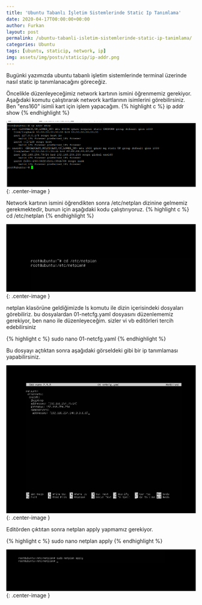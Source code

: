 ```yaml
---
title: 'Ubuntu Tabanlı İşletim Sistemlerinde Static Ip Tanımlama'
date: 2020-04-17T00:00:00+00:00
author: Furkan
layout: post
permalink: /ubuntu-tabanli-isletim-sistemlerinde-static-ip-tanimlama/
categories: Ubuntu
tags: [ubuntu, staticip, network, ip]
img: assets/img/posts/staticip/ip-addr.png
---
```


Bugünki yazımızda ubuntu tabanlı işletim sistemlerinde terminal üzerinde nasıl static ip tanımlanacağını göreceğiz.

Öncelikle düzenleyeceğimiz network kartının ismini öğrenmemiz gerekiyor. Aşağıdaki komutu çalıştırarak network kartlarının isimlerini görebilirsiniz. Ben "ens160" isimli kart için işlem yapacağım.
{% highlight c %}
ip addr show
{% endhighlight %}

![Picture description](/assets/img/posts/staticip/ip-addr.png){: .center-image }

Network kartının ismini öğrendikten sonra /etc/netplan dizinine gelmemiz gerekmektedir, bunun için aşağıdaki kodu çalıştırıyoruz.
{% highlight c %}
cd /etc/netplan
{% endhighlight %}

![Picture description](/assets/img/posts/staticip/cd-etc.png){: .center-image }

netplan klasörüne geldiğimizde ls komutu ile dizin içerisindeki dosyaları görebiliriz.
bu dosyalardan 01-netcfg.yaml dosyasını düzenlememiz gerekiyor, ben nano ile düzenleyeceğim. sizler vi vb editörleri tercih edebilirsiniz

{% highlight c %} 
sudo nano 01-netcfg.yaml
{% endhighlight %}

Bu dosyayı açtıktan sonra aşağıdaki görseldeki gibi bir ip tanımlaması yapabilirsiniz.

![Picture description](/assets/img/posts/staticip/01-netcfg.png){: .center-image }

Editörden çıktıtan sonra netplan apply yapmamız gerekiyor.

{% highlight c %} 
sudo nano netplan apply
{% endhighlight %}

![Picture description](/assets/img/posts/staticip/netcfg-apply.png){: .center-image }